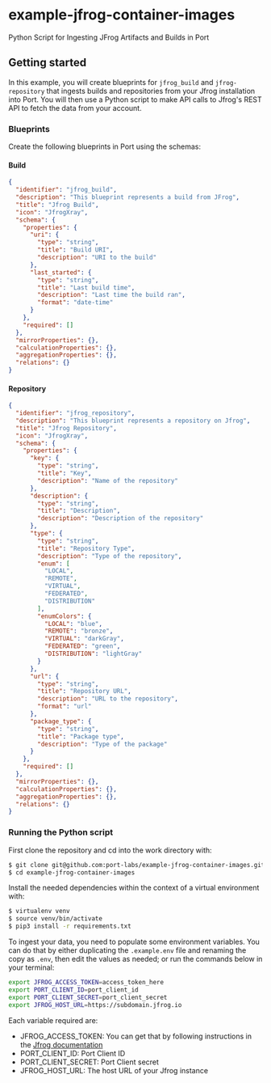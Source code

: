 # example-jfrog-container-images
Python Script for Ingesting JFrog Artifacts and Builds in Port

## Getting started
In this example, you will create blueprints for `jfrog_build` and `jfrog-repository` that ingests builds and repositories from your Jfrog installation into Port. You will then use a Python script to make API calls to Jfrog's REST API to fetch the data from your account.

### Blueprints
Create the following blueprints in Port using the schemas:

#### Build
```json
{
  "identifier": "jfrog_build",
  "description": "This blueprint represents a build from JFrog",
  "title": "Jfrog Build",
  "icon": "JfrogXray",
  "schema": {
    "properties": {
      "uri": {
        "type": "string",
        "title": "Build URI",
        "description": "URI to the build"
      },
      "last_started": {
        "type": "string",
        "title": "Last build time",
        "description": "Last time the build ran",
        "format": "date-time"
      }
    },
    "required": []
  },
  "mirrorProperties": {},
  "calculationProperties": {},
  "aggregationProperties": {},
  "relations": {}
}
```

#### Repository
```json
{
  "identifier": "jfrog_repository",
  "description": "This blueprint represents a repository on Jfrog",
  "title": "Jfrog Repository",
  "icon": "JfrogXray",
  "schema": {
    "properties": {
      "key": {
        "type": "string",
        "title": "Key",
        "description": "Name of the repository"
      },
      "description": {
        "type": "string",
        "title": "Description",
        "description": "Description of the repository"
      },
      "type": {
        "type": "string",
        "title": "Repository Type",
        "description": "Type of the repository",
        "enum": [
          "LOCAL",
          "REMOTE",
          "VIRTUAL",
          "FEDERATED",
          "DISTRIBUTION"
        ],
        "enumColors": {
          "LOCAL": "blue",
          "REMOTE": "bronze",
          "VIRTUAL": "darkGray",
          "FEDERATED": "green",
          "DISTRIBUTION": "lightGray"
        }
      },
      "url": {
        "type": "string",
        "title": "Repository URL",
        "description": "URL to the repository",
        "format": "url"
      },
      "package_type": {
        "type": "string",
        "title": "Package type",
        "description": "Type of the package"
      }
    },
    "required": []
  },
  "mirrorProperties": {},
  "calculationProperties": {},
  "aggregationProperties": {},
  "relations": {}
}
```

### Running the Python script
First clone the repository and cd into the work directory with:
```bash
$ git clone git@github.com:port-labs/example-jfrog-container-images.git
$ cd example-jfrog-container-images
```

Install the needed dependencies within the context of a virtual environment with:
```bash
$ virtualenv venv
$ source venv/bin/activate
$ pip3 install -r requirements.txt
```

To ingest your data, you need to populate some environment variables. You can do that by either duplicating the `.example.env` file and renaming the copy as `.env`, then edit the values as needed; or run the commands below in your terminal:

```bash
export JFROG_ACCESS_TOKEN=access_token_here
export PORT_CLIENT_ID=port_client_id
export PORT_CLIENT_SECRET=port_client_secret
export JFROG_HOST_URL=https://subdomain.jfrog.io
```

Each variable required are:
- JFROG_ACCESS_TOKEN: You can get that by following instructions in the [Jfrog documentation](https://jfrog.com/help/r/jfrog-platform-administration-documentation/access-tokens)
- PORT_CLIENT_ID: Port Client ID
- PORT_CLIENT_SECRET: Port Client secret
- JFROG_HOST_URL: The host URL of your Jfrog instance